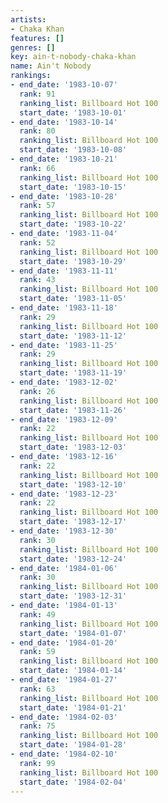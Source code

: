 ```yaml
---
artists:
- Chaka Khan
features: []
genres: []
key: ain-t-nobody-chaka-khan
name: Ain't Nobody
rankings:
- end_date: '1983-10-07'
  rank: 91
  ranking_list: Billboard Hot 100
  start_date: '1983-10-01'
- end_date: '1983-10-14'
  rank: 80
  ranking_list: Billboard Hot 100
  start_date: '1983-10-08'
- end_date: '1983-10-21'
  rank: 66
  ranking_list: Billboard Hot 100
  start_date: '1983-10-15'
- end_date: '1983-10-28'
  rank: 57
  ranking_list: Billboard Hot 100
  start_date: '1983-10-22'
- end_date: '1983-11-04'
  rank: 52
  ranking_list: Billboard Hot 100
  start_date: '1983-10-29'
- end_date: '1983-11-11'
  rank: 43
  ranking_list: Billboard Hot 100
  start_date: '1983-11-05'
- end_date: '1983-11-18'
  rank: 29
  ranking_list: Billboard Hot 100
  start_date: '1983-11-12'
- end_date: '1983-11-25'
  rank: 29
  ranking_list: Billboard Hot 100
  start_date: '1983-11-19'
- end_date: '1983-12-02'
  rank: 26
  ranking_list: Billboard Hot 100
  start_date: '1983-11-26'
- end_date: '1983-12-09'
  rank: 22
  ranking_list: Billboard Hot 100
  start_date: '1983-12-03'
- end_date: '1983-12-16'
  rank: 22
  ranking_list: Billboard Hot 100
  start_date: '1983-12-10'
- end_date: '1983-12-23'
  rank: 22
  ranking_list: Billboard Hot 100
  start_date: '1983-12-17'
- end_date: '1983-12-30'
  rank: 30
  ranking_list: Billboard Hot 100
  start_date: '1983-12-24'
- end_date: '1984-01-06'
  rank: 30
  ranking_list: Billboard Hot 100
  start_date: '1983-12-31'
- end_date: '1984-01-13'
  rank: 49
  ranking_list: Billboard Hot 100
  start_date: '1984-01-07'
- end_date: '1984-01-20'
  rank: 59
  ranking_list: Billboard Hot 100
  start_date: '1984-01-14'
- end_date: '1984-01-27'
  rank: 63
  ranking_list: Billboard Hot 100
  start_date: '1984-01-21'
- end_date: '1984-02-03'
  rank: 75
  ranking_list: Billboard Hot 100
  start_date: '1984-01-28'
- end_date: '1984-02-10'
  rank: 99
  ranking_list: Billboard Hot 100
  start_date: '1984-02-04'
---
```


